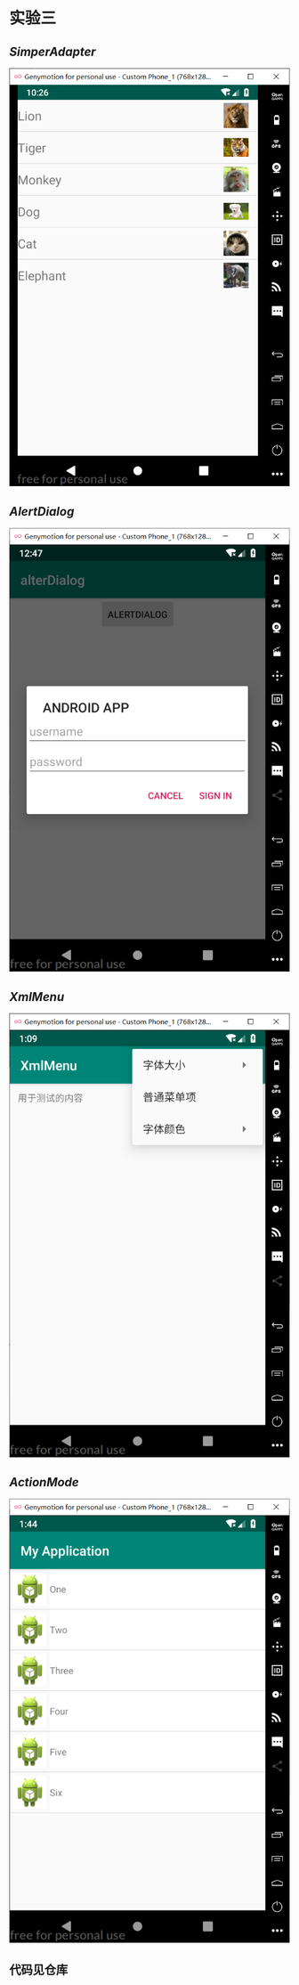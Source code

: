 # **实验三**

## ***SimperAdapter***

![01](./image/01.png)

## ***AlertDialog***

![02](./image/02.png)

## ***XmlMenu***



![03](./image/03.png)

## ***ActionMode***

![04](./image/04.png)

## **代码见仓库**

